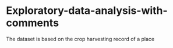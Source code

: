 # Exploratory-data-analysis-with-comments
The dataset is based on the crop harvesting record of a place
